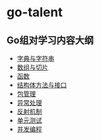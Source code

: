 <!--
 * @Author: 光城
 * @Date: 2020-10-30 14:20:42
 * @LastEditors: 光城
 * @LastEditTime: 2020-12-03 16:52:59
 * @Description:
 * @FilePath: /go-talent/README.md
-->
# go-talent

## Go组对学习内容大纲

- [字典与字符串](字典与字符串.md)
- [数组与切片](数组与切片.md)
- [函数](函数.md)
- [结构体方法与接口](结构体方法与接口.md)
- [包管理](包管理.md)
- [异常处理](异常处理.md)
- [反射机制](反射机制.md)
- [单元测试](单元测试.md)
- [并发编程](并发编程.md)